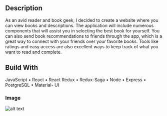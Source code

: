 ## Description 

As an avid reader and book geek, I decided to create a website where you can view books and descriptions. The application will include numerous components that will assist you in selecting the best book for yourself. You can also send book recommendations to friends through the app, which is a great way to connect with your friends over your favorite books. Tools like ratings and easy access are also excellent ways to keep track of what you want to read and complete. 


## Build With 
JavaScript • React • React Redux • Redux-Saga • Node • Express • PostgreSQL • Material- UI


### Image 

![alt text](https://i.imgur.com/i4adjpt.png)
